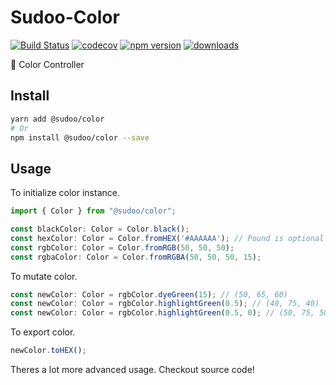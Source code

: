 # Sudoo-Color

[![Build Status](https://travis-ci.com/SudoDotDog/Sudoo-Color.svg?branch=master)](https://travis-ci.com/SudoDotDog/Sudoo-Color)
[![codecov](https://codecov.io/gh/SudoDotDog/Sudoo-Color/branch/master/graph/badge.svg)](https://codecov.io/gh/SudoDotDog/Sudoo-Color)
[![npm version](https://badge.fury.io/js/%40sudoo%2Fcolor.svg)](https://www.npmjs.com/package/@sudoo/color)
[![downloads](https://img.shields.io/npm/dm/@sudoo/color.svg)](https://www.npmjs.com/package/@sudoo/color)

:deciduous_tree: Color Controller

## Install

```sh
yarn add @sudoo/color
# Or
npm install @sudoo/color --save
```

## Usage

To initialize color instance.

```ts
import { Color } from "@sudoo/color";

const blackColor: Color = Color.black();
const hexColor: Color = Color.fromHEX('#AAAAAA'); // Pound is optional
const rgbColor: Color = Color.fromRGB(50, 50, 50);
const rgbaColor: Color = Color.fromRGBA(50, 50, 50, 15);
```

To mutate color.

```ts
const newColor: Color = rgbColor.dyeGreen(15); // (50, 65, 60)
const newColor: Color = rgbColor.highlightGreen(0.5); // (40, 75, 40)
const newColor: Color = rgbColor.highlightGreen(0.5, 0); // (50, 75, 50)
```

To export color.

```ts
newColor.toHEX();
```

Theres a lot more advanced usage. Checkout source code!

